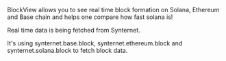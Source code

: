 
BlockView allows you to see real time block formation on Solana, Ethereum and Base chain and helps one compare how fast solana is!

Real time data is being fetched from Synternet.

It's using synternet.base.block, synternet.ethereum.block and synternet.solana.block to fetch block data.
